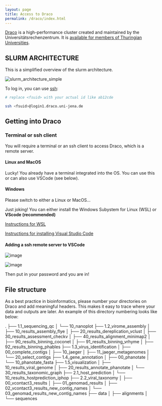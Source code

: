 ```yaml
---
layout: page
title: Access to Draco
permalink: /draco/index.html
---
```


[Draco](https://wiki.uni-jena.de/pages/viewpage.action?pageId=22453002) is a high-performance cluster created and maintained by the Universitätsrechenzentrum. It is [available for members of Thuringian Universities](http://sternb.gitpages.tpi.uni-jena.de/draco-101-2023-01/#5).  

## SLURM ARCHITECTURE

This is a simplified overview of the slurm architecture. 

![slurm_architecture_simple](https://github.com/user-attachments/assets/f6baeec5-ddf0-413d-909c-aa2d2b947bd5)


To log in, you can use [ssh](http://sternb.gitpages.tpi.uni-jena.de/draco-101-2023-01/#15): 

```bash
# replace <fsuid> with your actual id like ab12cde

ssh <fsuid>@login1.draco.uni-jena.de
```

## Getting into Draco

### Terminal or ssh client  
You will require a terminal or an ssh client to access Draco, which is a remote server. 

#### Linux and MacOS
Lucky! You already have a terminal integrated into the OS. You can use this or can also use VSCode (see below).

#### Windows
Please switch to either a Linux or MacOS...

Just joking! You can either install the Windows Subystem for Linux (WSL) or **VScode (recommended)**

[Instructions for WSL](https://learn.microsoft.com/en-us/windows/wsl/install)

[Instructions for installing Visual Studio Code](https://code.visualstudio.com/docs/setup/windows)

#### Adding a ssh remote server to VSCode

![image](https://github.com/user-attachments/assets/3db3b016-b33f-469f-ac3f-df490d1f34b8)

![image](https://github.com/user-attachments/assets/d8e9d52b-6695-4608-a33f-9e4a28d11a04)

Then put in your password and you are in!

## File structure

As a best practice in bioinformatics, please number your directories on Draco and add meaningful headers. This makes it easy to trace where your data and outputs are later. An example of this directory numbering looks like below:

.
├── 1.1_sequencing_qc
│   └── 10_nanoplot
├── 1.2_virome_assembly
│   ├── 10_results_assembly_flye
│   ├── 20_results_dereplication_vclust
│   ├── 30_results_assessment_checkv
│   ├── 40_results_alignment_minimap2
│   ├── 90_results_binning_coconet
│   ├── 91_results_binning_vrhyme
│   ├── 92_results_binning_phables
├── 1.3_virus_identification
│   ├── 00_complete_contigs
│   ├── 10_jaeger
│   ├── 11_jaeger_metagenomes
│   └── 20_select_contigs
├── 1.4_gene_annotation
│   ├── 00_phanotate
│   └── 10_phanotate_fasta
├── 1.5_visualization
│   ├── 10_results_viral_genome
│   ├── 20_results_annotate_phanotate
│   └── 30_results_taxonomic_graph
├── 2.1_host_prediction
│   └── 10_results_hostprediction_iphop
├── 2.2_viral_taxonomy
│   ├── 00_vcontact3_results
│   ├── 01_genomad_results
│   ├── 02_vcontact3_results_new_contig_names
│   └── 03_genomad_results_new_contig_names
├── data
│   ├── alignments
│   └── sequences
